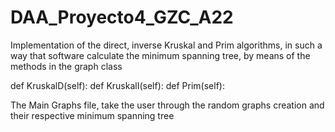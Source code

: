 # DAA_Proyecto4_GZC_A22
Implementation of the direct, inverse Kruskal and Prim algorithms, in such a way that software calculate the minimum spanning tree, by means of the methods in the graph class

def KruskalD(self):
def KruskalI(self):
def Prim(self):

The Main Graphs file, take the user through the random graphs creation and their respective minimum spanning tree
